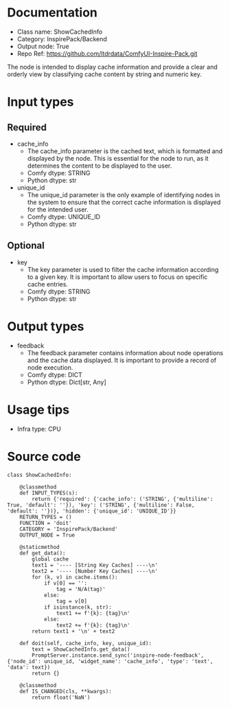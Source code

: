 # Documentation
- Class name: ShowCachedInfo
- Category: InspirePack/Backend
- Output node: True
- Repo Ref: https://github.com/ltdrdata/ComfyUI-Inspire-Pack.git

The node is intended to display cache information and provide a clear and orderly view by classifying cache content by string and numeric key.

# Input types
## Required
- cache_info
    - The cache_info parameter is the cached text, which is formatted and displayed by the node. This is essential for the node to run, as it determines the content to be displayed to the user.
    - Comfy dtype: STRING
    - Python dtype: str
- unique_id
    - The unique_id parameter is the only example of identifying nodes in the system to ensure that the correct cache information is displayed for the intended user.
    - Comfy dtype: UNIQUE_ID
    - Python dtype: str
## Optional
- key
    - The key parameter is used to filter the cache information according to a given key. It is important to allow users to focus on specific cache entries.
    - Comfy dtype: STRING
    - Python dtype: str

# Output types
- feedback
    - The feedback parameter contains information about node operations and the cache data displayed. It is important to provide a record of node execution.
    - Comfy dtype: DICT
    - Python dtype: Dict[str, Any]

# Usage tips
- Infra type: CPU

# Source code
```
class ShowCachedInfo:

    @classmethod
    def INPUT_TYPES(s):
        return {'required': {'cache_info': ('STRING', {'multiline': True, 'default': ''}), 'key': ('STRING', {'multiline': False, 'default': ''})}, 'hidden': {'unique_id': 'UNIQUE_ID'}}
    RETURN_TYPES = ()
    FUNCTION = 'doit'
    CATEGORY = 'InspirePack/Backend'
    OUTPUT_NODE = True

    @staticmethod
    def get_data():
        global cache
        text1 = '---- [String Key Caches] ----\n'
        text2 = '---- [Number Key Caches] ----\n'
        for (k, v) in cache.items():
            if v[0] == '':
                tag = 'N/A(tag)'
            else:
                tag = v[0]
            if isinstance(k, str):
                text1 += f'{k}: {tag}\n'
            else:
                text2 += f'{k}: {tag}\n'
        return text1 + '\n' + text2

    def doit(self, cache_info, key, unique_id):
        text = ShowCachedInfo.get_data()
        PromptServer.instance.send_sync('inspire-node-feedback', {'node_id': unique_id, 'widget_name': 'cache_info', 'type': 'text', 'data': text})
        return {}

    @classmethod
    def IS_CHANGED(cls, **kwargs):
        return float('NaN')
```